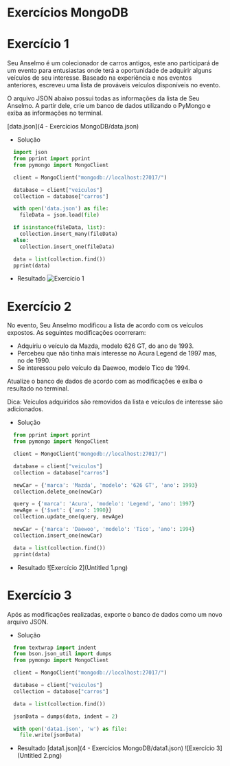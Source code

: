 # Exercícios MongoDB

# Exercício 1

Seu Anselmo é um colecionador de carros antigos, este ano participará de um evento para entusiastas onde terá a oportunidade de adquirir alguns veículos de seu interesse. Baseado na experiência e nos eventos anteriores, escreveu uma lista de prováveis veículos disponíveis no evento.

O arquivo JSON abaixo possui todas as informações da lista de Seu Anselmo. A partir dele, crie um banco de dados utilizando o PyMongo e exiba as informações no terminal.

[data.json](4 - Exercícios MongoDB/data.json)

- Solução

```python
  import json
  from pprint import pprint
  from pymongo import MongoClient

  client = MongoClient("mongodb://localhost:27017/")

  database = client["veiculos"]
  collection = database["carros"]

  with open('data.json') as file:
    fileData = json.load(file)

  if isinstance(fileData, list):
    collection.insert_many(fileData)
  else:
    collection.insert_one(fileData)

  data = list(collection.find())
  pprint(data)
```

- Resultado
  ![Exercício 1](Untitled.png)

# Exercício 2

No evento, Seu Anselmo modificou a lista de acordo com os veículos expostos. As seguintes modificações ocorreram:

- Adquiriu o veículo da Mazda, modelo 626 GT, do ano de 1993.
- Percebeu que não tinha mais interesse no Acura Legend de 1997 mas, no de 1990.
- Se interessou pelo veículo da Daewoo, modelo Tico de 1994.

Atualize o banco de dados de acordo com as modificações e exiba o resultado no terminal.

Dica: Veículos adquiridos são removidos da lista e veículos de interesse são adicionados.

- Solução

```python
  from pprint import pprint
  from pymongo import MongoClient

  client = MongoClient("mongodb://localhost:27017/")

  database = client["veiculos"]
  collection = database["carros"]

  newCar = {'marca': 'Mazda', 'modelo': '626 GT', 'ano': 1993}
  collection.delete_one(newCar)

  query = {'marca': 'Acura', 'modelo': 'Legend', 'ano': 1997}
  newAge = {'$set': {'ano': 1990}}
  collection.update_one(query, newAge)

  newCar = {'marca': 'Daewoo', 'modelo': 'Tico', 'ano': 1994}
  collection.insert_one(newCar)

  data = list(collection.find())
  pprint(data)
```

- Resultado
  ![Exercício 2](Untitled 1.png)

# Exercício 3

Após as modificações realizadas, exporte o banco de dados como um novo arquivo JSON.

- Solução

```python
  from textwrap import indent
  from bson.json_util import dumps
  from pymongo import MongoClient

  client = MongoClient("mongodb://localhost:27017/")

  database = client["veiculos"]
  collection = database["carros"]

  data = list(collection.find())

  jsonData = dumps(data, indent = 2)

  with open('data1.json', 'w') as file:
    file.write(jsonData)
```

- Resultado
  [data1.json](4 - Exercícios MongoDB/data1.json)
  ![Exercício 3](Untitled 2.png)
